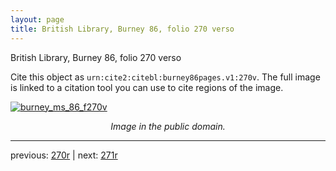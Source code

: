 ```yaml
---
layout: page
title: British Library, Burney 86, folio 270 verso
---
```


British Library, Burney 86, folio 270 verso

Cite this object as `urn:cite2:citebl:burney86pages.v1:270v`.  The full image is linked to a citation tool you can use to cite regions of the image.

[![burney_ms_86_f270v](http://www.homermultitext.org/iipsrv?IIIF=/project/homer/pyramidal/deepzoom/citebl/burney86imgs/v1/burney_ms_86_f270v.tif/full/800,/0/default.jpg)](http://www.homermultitext.org/ict2/?urn=urn:cite2:citebl:burney86imgs.v1:burney_ms_86_f270v) 

<p style="text-align: center; font-style: italic;">Image in the public domain.</p>

---

previous: [270r](../270r/) | next: [271r](../271r/)